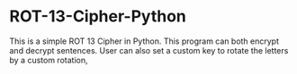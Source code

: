 # ROT-13-Cipher-Python
This is a simple ROT 13 Cipher in Python. This program can both encrypt and decrypt sentences. User can also set a custom key to rotate the letters by a custom rotation,
